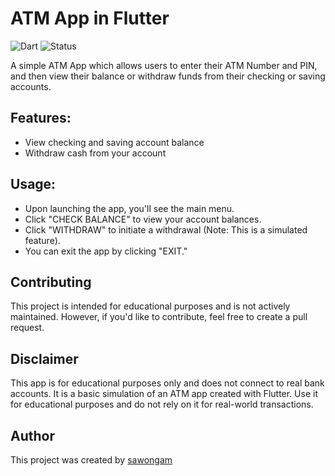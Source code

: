 # ATM App in Flutter
![Dart](https://img.shields.io/badge/Language-Dart-red.svg)
![Status](https://img.shields.io/badge/Status-Complete-orange.svg)

A simple ATM App which allows users to enter their ATM Number and PIN, and then view their balance or withdraw funds from their checking or saving accounts.


## Features:

* View checking and saving account balance
* Withdraw cash from your account

## Usage:

* Upon launching the app, you'll see the main menu.
* Click "CHECK BALANCE" to view your account balances.
* Click "WITHDRAW" to initiate a withdrawal (Note: This is a simulated feature).
* You can exit the app by clicking "EXIT."

## Contributing

This project is intended for educational purposes and is not actively maintained. However, if you'd like to contribute, feel free to create a pull request.

## Disclaimer

This app is for educational purposes only and does not connect to real bank accounts. It is a basic simulation of an ATM app created with Flutter.
Use it for educational purposes and do not rely on it for real-world transactions.

## Author
This project was created by [sawongam](https://github.com/sawongam)